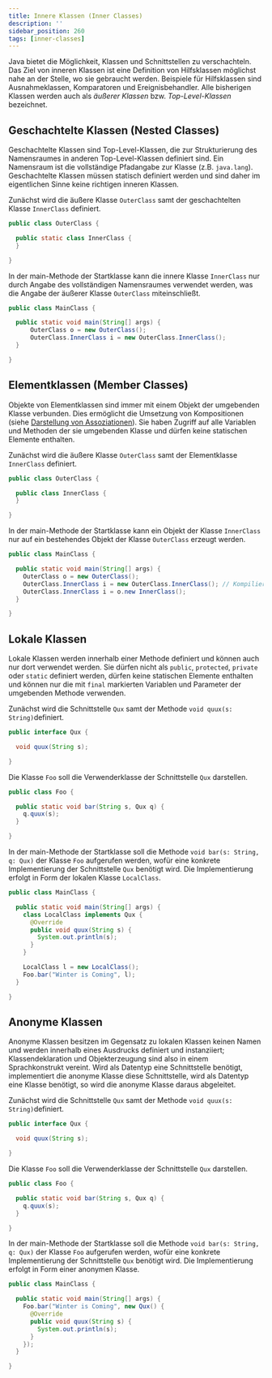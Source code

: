 ```yaml
---
title: Innere Klassen (Inner Classes)
description: ''
sidebar_position: 260
tags: [inner-classes]
---
```


Java bietet die Möglichkeit, Klassen und Schnittstellen zu verschachteln. Das
Ziel von inneren Klassen ist eine Definition von Hilfsklassen möglichst nahe an
der Stelle, wo sie gebraucht werden. Beispiele für Hilfsklassen sind
Ausnahmeklassen, Komparatoren und Ereignisbehandler. Alle bisherigen Klassen
werden auch als _äußerer Klassen_ bzw. _Top-Level-Klassen_ bezeichnet.

## Geschachtelte Klassen (Nested Classes)

Geschachtelte Klassen sind Top-Level-Klassen, die zur Strukturierung des
Namensraumes in anderen Top-Level-Klassen definiert sind. Ein Namensraum ist die
vollständige Pfadangabe zur Klasse (z.B. `java.lang`). Geschachtelte Klassen
müssen statisch definiert werden und sind daher im eigentlichen Sinne keine
richtigen inneren Klassen.

Zunächst wird die äußere Klasse `OuterClass` samt der geschachtelten Klasse
`InnerClass` definiert.

```java title="OuterClass.java" showLineNumbers
public class OuterClass {

  public static class InnerClass {
  }

}
```

In der main-Methode der Startklasse kann die innere Klasse `InnerClass` nur
durch Angabe des vollständigen Namensraumes verwendet werden, was die Angabe der
äußerer Klasse `OuterClass` miteinschließt.

```java title="MainClass.java" showLineNumbers
public class MainClass {

  public static void main(String[] args) {
      OuterClass o = new OuterClass();
      OuterClass.InnerClass i = new OuterClass.InnerClass();
  }

}
```

## Elementklassen (Member Classes)

Objekte von Elementklassen sind immer mit einem Objekt der umgebenden Klasse
verbunden. Dies ermöglicht die Umsetzung von Kompositionen (siehe
[Darstellung von Assoziationen](class-diagrams#darstellung-von-assoziationen)).
Sie haben Zugriff auf alle Variablen und Methoden der sie umgebenden Klasse und
dürfen keine statischen Elemente enthalten.

Zunächst wird die äußere Klasse `OuterClass` samt der Elementklasse `InnerClass`
definiert.

```java title="OuterClass.java" showLineNumbers
public class OuterClass {

  public class InnerClass {
  }

}
```

In der main-Methode der Startklasse kann ein Objekt der Klasse `InnerClass` nur
auf ein bestehendes Objekt der Klasse `OuterClass` erzeugt werden.

```java title="MainClass.java" showLineNumbers
public class MainClass {

  public static void main(String[] args) {
    OuterClass o = new OuterClass();
    OuterClass.InnerClass i = new OuterClass.InnerClass(); // Kompilierungsfehler
    OuterClass.InnerClass i = o.new InnerClass();
  }

}
```

## Lokale Klassen

Lokale Klassen werden innerhalb einer Methode definiert und können auch nur dort
verwendet werden. Sie dürfen nicht als `public`, `protected`, `private` oder
`static` definiert werden, dürfen keine statischen Elemente enthalten und können
nur die mit `final` markierten Variablen und Parameter der umgebenden Methode
verwenden.

Zunächst wird die Schnittstelle `Qux` samt der Methode
`void quux(s: String)`definiert.

```java title="Qux.java" showLineNumbers
public interface Qux {

  void quux(String s);

}
```

Die Klasse `Foo` soll die Verwenderklasse der Schnittstelle `Qux` darstellen.

```java title="Foo.java" showLineNumbers
public class Foo {

  public static void bar(String s, Qux q) {
    q.quux(s);
  }

}
```

In der main-Methode der Startklasse soll die Methode
`void bar(s: String, q: Qux)` der Klasse `Foo` aufgerufen werden, wofür eine
konkrete Implementierung der Schnittstelle `Qux` benötigt wird. Die
Implementierung erfolgt in Form der lokalen Klasse `LocalClass`.

```java title="MainClass.java" showLineNumbers
public class MainClass {

  public static void main(String[] args) {
    class LocalClass implements Qux {
      @Override
      public void quux(String s) {
        System.out.println(s);
      }
    }

    LocalClass l = new LocalClass();
    Foo.bar("Winter is Coming", l);
  }

}
```

## Anonyme Klassen

Anonyme Klassen besitzen im Gegensatz zu lokalen Klassen keinen Namen und werden
innerhalb eines Ausdrucks definiert und instanziiert; Klassendeklaration und
Objekterzeugung sind also in einem Sprachkonstrukt vereint. Wird als Datentyp
eine Schnittstelle benötigt, implementiert die anonyme Klasse diese
Schnittstelle, wird als Datentyp eine Klasse benötigt, so wird die anonyme
Klasse daraus abgeleitet.

Zunächst wird die Schnittstelle `Qux` samt der Methode
`void quux(s: String)`definiert.

```java title="Qux.java" showLineNumbers
public interface Qux {

  void quux(String s);

}
```

Die Klasse `Foo` soll die Verwenderklasse der Schnittstelle `Qux` darstellen.

```java title="Foo.java" showLineNumbers
public class Foo {

  public static void bar(String s, Qux q) {
    q.quux(s);
  }

}
```

In der main-Methode der Startklasse soll die Methode
`void bar(s: String, q: Qux)` der Klasse `Foo` aufgerufen werden, wofür eine
konkrete Implementierung der Schnittstelle `Qux` benötigt wird. Die
Implementierung erfolgt in Form einer anonymen Klasse.

```java title="MainClass.java" showLineNumbers
public class MainClass {

  public static void main(String[] args) {
    Foo.bar("Winter is Coming", new Qux() {
      @Override
      public void quux(String s) {
        System.out.println(s);
      }
    });
  }

}
```
